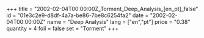 +++
title = "2002-02-04T00:00:00Z_Torment_Deep_Analysis_[en_pt]_false"
id = "01e3c2e9-d8df-4a7a-be86-7be8c6254fa2"
date = "2002-02-04T00:00:00Z"
name = "Deep Analysis"
lang = ["en","pt"]
price = "0.38"
quantity = 4
foil = false
set = "Torment"
+++
